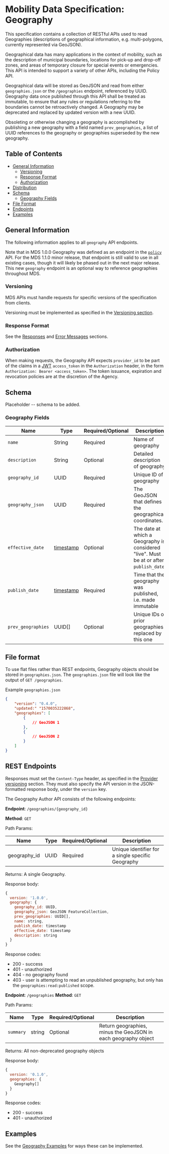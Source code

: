 # Mobility Data Specification: Geography

This specification contains a collection of RESTful APIs used to read Geographies (descriptions of geographical information, e.g. multi-polygons, currently represented via GeoJSON).

Geographical data has many applications in the context of mobility, such as the description of municipal boundaries, locations for pick-up and drop-off zones, and areas of temporary closure for special events or emergencies.  This API is intended to support a variety of other APIs, including the Policy API.

Geographical data will be stored as GeoJSON and read from either `geographies.json` or the `/geographies` endpoint, referenced by UUID. Geography data once published through this API shall be treated as immutable, to ensure that any rules or regulations referring to the boundaries cannot be retroactively changed.  A Geography may be deprecated and replaced by updated version with a new UUID.

Obsoleting or otherwise changing a geography is accomplished by publishing a new geography with a field named `prev_geographies`, a list of UUID references to the geography or geographies superseded by the new geography.

## Table of Contents

* [General Information](#general-information)
   * [Versioning](#versioning)
   * [Response Format](#repsonse-format)
   * [Authorization](#authorization)
* [Distribution](#distribution)
* [Schema](#schema)
  * [Geography Fields](#geography-fields)
* [File Format](#file-format)
* [Endpoints](#endpoints)
* [Examples](#examples)

## General Information

The following information applies to all `geography` API endpoints.

Note that in MDS 1.0.0 Geography was defined as an endpoint in the [`policy`](/policy#geography) API.  For the MDS 1.1.0 minor release, that endpoint is still valid to use in all existing cases, though it will likely be phased out in the next major release.  This new `geography` endpoint is an optional way to reference geographies throughout MDS.

### Versioning

MDS APIs must handle requests for specific versions of the specification from clients.

Versioning must be implemented as specified in the [Versioning section][versioning].

### Response Format

See the [Responses][responses] and [Error Messages][error-messages] sections.

### Authorization

When making requests, the Geography API expects `provider_id` to be part of the claims in a [JWT](https://jwt.io/) `access_token` in the `Authorization` header, in the form `Authorization: Bearer <access_token>`. The token issuance, expiration and revocation policies are at the discretion of the Agency.

<a name="schema"></a>

## Schema

Placeholder -- schema to be added.  

### Geography Fields

| Name               | Type      | Required/Optional | Description                                                                         |
| ----------------   | --------- | --- | ----------------------------------------------------------------------------------- |
| `name`             | String    | Required   | Name of geography                                                                      |
| `description`      | String    | Optional   | Detailed description of geography                                                                      |
| `geography_id`     | UUID      | Required   | Unique ID of geography                                                                 |
| `geography_json`   | UUID      | Required   | The GeoJSON that defines the geographical coordinates.
| `effective_date`   | [timestamp][ts] | Optional   | The date at which a Geography is considered "live".  Must be at or after `publish_date`.
| `publish_date`     | [timestamp][ts] | Required   | Time that the geography was published, i.e. made immutable                                             |
| `prev_geographies` | UUID[]    | Optional   | Unique IDs of prior geographies replaced by this one                                   |

<a name="file-format"></a>

## File format

To use flat files rather than REST endpoints, Geography objects should be stored in `geographies.json`.  The `geographies.json` file will look like the output of `GET /geographies`.  

Example `geographies.json`
```json
{
    "version": "0.4.0",
    "updated:" "1570035222868",
    "geographies": [
        {
            // GeoJSON 1
        },
        {
            // GeoJSON 2
        }
    ]
}
```

<a name="endpoints"></a>

## REST Endpoints

Responses must set the `Content-Type` header, as specified in the [Provider versioning](../provider/README.md#versioning) section. They must also specify the API version in the JSON-formatted response body, under the `version` key.

The Geography Author API consists of the following endpoints:

**Endpoint**:  `/geographies/{geography_id}`

**Method**: `GET`

Path Params:

| Name          | Type | Required/Optional | Description                                       |
| ------------- | ---- | --- | --------------------------------------------------- |
| geography_id  | UUID | Required   | Unique identifier for a single specific Geography |

Returns: A single Geography.  

Response body:
```js
{
  version: '1.0.0',
  geography: {
    geography_id: UUID,
    geography_json: GeoJSON FeatureCollection,
    prev_geographies: UUID[],
    name: string,
    publish_date: timestamp
    effective_date: timestamp
    description: string
  } 
}
```

Response codes:
- 200 - success
- 401 - unauthorized
- 404 - no geography found
- 403 - user is attempting to read an unpublished geography, but only has the `geographies:read:published` scope.

**Endpoint**:  `/geographies`
**Method**: `GET`

Path Params: 

| Name         | Type      | Required/Optional | Description                                    |
| ------------ | --------- | --- | ---------------------------------------------- |
| `summary`    | string    | Optional   | Return geographies, minus the GeoJSON in each geography object     |

Returns: All non-deprecated geography objects

Response body:
```js
{
  version: '0.1.0',
  geographies: {
    Geography[]
  } 
}
```

Response codes:
- 200 - success
- 401 - unauthorized

## Examples

See the [Geography Examples](examples.md) for ways these can be implemented.

[error-messages]: /general-information.md#error-messages
[responses]: /general-information.md#responses
[ts]: /general-information.md#timestamps
[versioning]: /general-information.md#versioning
